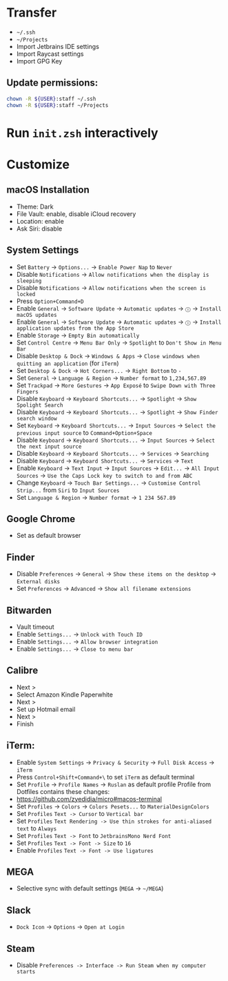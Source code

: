# Transfer
* `~/.ssh`
* `~/Projects`
* Import Jetbrains IDE settings
* Import Raycast settings
* Import GPG Key

## Update permissions:
```zsh
chown -R ${USER}:staff ~/.ssh
chown -R ${USER}:staff ~/Projects
```

# Run `init.zsh` interactively

# Customize
## macOS Installation
- Theme: Dark
- File Vault: enable, disable iCloud recovery
- Location: enable
- Ask Siri: disable

## System Settings
- Set `Battery` -> `Options...` -> `Enable Power Nap` to `Never`
- Disable `Notifications` -> `Allow notifications when the display is sleeping`
- Disable `Notifications` -> `Allow notifications when the screen is locked`
- Press `Option+Command+D`
- Enable `General` -> `Software Update` -> `Automatic updates` -> `ⓘ` -> `Install macOS updates`
- Enable `General` -> `Software Update` -> `Automatic updates` -> `ⓘ` -> `Install application updates from the App Store`
- Enable `Storage` -> `Empty Bin automatically`
- Set `Control Centre` -> `Menu Bar Only` -> `Spotlight` to `Don't Show in Menu Bar`
- Disable `Desktop & Dock` -> `Windows & Apps` -> `Close windows when quitting an application` (for `iTerm`)
- Set `Desktop & Dock` -> `Hot Corners...` -> `Right Bottom` to `-`
- Set `General` -> `Language & Region` -> `Number format` to `1,234,567.89`
- Set `Trackpad` -> `More Gestures` -> `App Exposé` to `Swipe Down with Three Fingers`
- Disable `Keyboard` -> `Keyboard Shortcuts...` -> `Spotlight` -> `Show Spolight Search`
- Disable `Keyboard` -> `Keyboard Shortcuts...` -> `Spotlight` -> `Show Finder search window`
- Set `Keyboard` -> `Keyboard Shortcuts...` -> `Input Sources` -> `Select the previous input source` to `Command+Option+Space`
- Disable `Keyboard` -> `Keyboard Shortcuts...` -> `Input Sources` -> `Select the next input source`
- Disable `Keyboard` -> `Keyboard Shortcuts...` -> `Services` -> `Searching`
- Disable `Keyboard` -> `Keyboard Shortcuts...` -> `Services` -> `Text`
- Enable `Keyboard` -> `Text Input` -> `Input Sources` -> `Edit...` -> `All Input Sources` -> `Use the Caps Lock key to switch to and from ABC`
- Change `Keyboard` -> `Touch Bar Settings...` -> `Customise Control Strip...` from `Siri` to `Input Sources`
- Set `Language & Region` -> `Number format` -> `1 234 567.89`

## Google Chrome
- Set as default browser

## Finder
- Disable `Preferences` -> `General` -> `Show these items on the desktop` -> `External disks`
- Set `Preferences` -> `Advanced` -> `Show all filename extensions`

## Bitwarden
- Vault timeout
- Enable `Settings...` -> `Unlock with Touch ID`
- Enable `Settings...` -> `Allow browser integration`
- Enable `Settings...` -> `Close to menu bar`

## Calibre
* Next >
* Select Amazon Kindle Paperwhite
* Next >
* Set up Hotmail email
* Next >
* Finish

## iTerm:
* Enable `System Settings` -> `Privacy & Security` -> `Full Disk Access` -> `iTerm`
* Press `Control+Shift+Command+\` to set `iTerm` as default terminal
* Set `Profile` -> `Profile Names` -> `Ruslan` as default profile
Profile from Dotfiles contains these changes:
* https://github.com/zyedidia/micro#macos-terminal
* Set `Profiles` -> `Colors` -> `Colors Pesets...` to `MaterialDesignColors`
* Set `Profiles` `Text -> Cursor` to `Vertical bar`
* Set `Profiles` `Text Rendering -> Use thin strokes for anti-aliased text` to `Always`
* Set `Profiles` `Text -> Font` to `JetbrainsMono Nerd Font`
* Set `Profiles` `Text -> Font -> Size` to `16`
* Enable `Profiles` `Text -> Font -> Use ligatures`

## MEGA
* Selective sync with default settings (`MEGA` -> `~/MEGA`)

## Slack
* `Dock Icon` -> `Options` -> `Open at Login`

## Steam
* Disable `Preferences -> Interface -> Run Steam when my computer starts`
